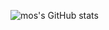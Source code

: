 ![mos's GitHub stats](https://github-readme-stats.vercel.app/api?username=Akiyamaminami&theme=vue&show_icons=true&count_private=true)
<!--
**AkiyamaMinami/AkiyamaMinami** is a ✨ _special_ ✨ repository because its `README.md` (this file) appears on your GitHub profile.
Here are some ideas to get you started:
- 🔭 I’m currently working on ...
- 🌱 I’m currently learning ...
- 👯 I’m looking to collaborate on ...
- 🤔 I’m looking for help with ...
- 💬 Ask me about ...
- 📫 How to reach me: ...
- 😄 Pronouns: ...
- ⚡ Fun fact: ...
-->
